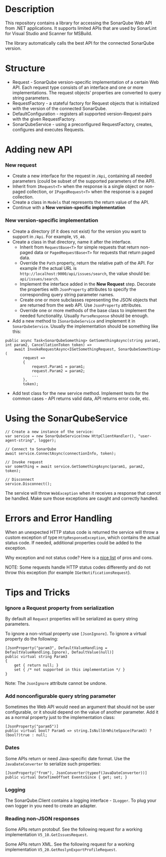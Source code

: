 # Description

This repository contains a library for accessing the SonarQube Web API from .NET applications. It supports limited APIs that are used by SonarLint for Visual Studio and Scanner for MSBuild.

The library automatically calls the best API for the connected SonarQube version.



# Structure

- Request - SonarQube version-specific implementation of a certain Web API. Each request type consists of an interface and one or more implementations. The request objects' properties are converted to query string parameters.
- RequestFactory - a stateful factory for Request objects that is initialized with the version of the connected SonarQube.
- DefaultConfiguration - registers all supported version-Request pairs with the given RequestFactory.
- SonarQubeService - using a preconfigured RequestFactory, creates, configures and executes Requests.



# Adding new API

### New request

- Create a new interface for the request in `/Api`, containing all needed parameters (could be subset of the supported parameters of the API).
- Inherit from `IRequest<T>` when the response is a single object or non-paged collection, or `IPagedRequest<T>` when the response is a paged collection.
- Create a class in `Models` that represents the return value of the API.
- Continue with a **New version-specific implementation**

### New version-specific implementation

- Create a directory (if it does not exist) for the version you want to support in `/Api`. For example, `V5_40`.
- Create a class in that directory, name it after the interface.
  - Inherit from `RequestBase<T>` for simple requests that return non-paged data or `PagedRequestBase<T>` for requests that return paged data.
  - Override the `Path` property, return the relative path of the API. For example if the actual URL is `http://localhost:9000/api/issues/search`, the value should be: `api/issues/search`.
  - Implement the interface added in the **New Request** step. Decorate the properties with `JsonProperty` attributes to specify the corresponding query string parameter names.
  - Create one or more subclasses representing the JSON objects that are returned from the web API. Use `JsonProperty` attributes.
  - Override one or more methods of the base class to implement the needed functionality. Usually `ParseResponse` should be enough.
- Add a new method to `ISonarQubeService` and implement it in `SonarQubeService`. Usually the implementation should be something like this:

```
public async Task<SonarQubeSomething> GetSomethingAsync(string param1, int param2, CancellationToken token) =>
    await InvokeRequestAsync<IGetSomethingRequest, SonarQubeSomething>(
        request =>
        {
            request.Param1 = param1;
            request.Param2 = param2;
            ...
        },
        token);
```

- Add test class for the new service method. Implement tests for the common cases - API returns valid data, API returns error code, etc.



# Using the SonarQubeService

```
// Create a new instance of the service:
var service = new SonarQubeService(new HttpClientHandler(), "user-agent-string", logger);

// Connect to SonarQube
await service.ConnectAsync(connectionInfo, token);

// Invoke request
var something = await service.GetSomethingAsync(param1, param2, token);

// Disconnect
service.Disconnect();
```

The service will throw `WebException` when it receives a response that cannot be handled. Make sure those exceptions are caught and correctly handled.



# Errors and Error Handling

When an unexpected HTTP status code is returned the service will throw a custom exception of type `HttpResponseException`, which contains the actual status code. If needed, additional properties could be added to the exception.

Why exception and not status code? Here is a [nice list](https://stackoverflow.com/questions/4670987/why-is-it-better-to-throw-an-exception-rather-than-return-an-error-code) of pros and cons.

NOTE: Some requests handle HTTP status codes differently and do not throw this exception (for example `IGetNotificationsRequest`).


# Tips and Tricks

### Ignore a Request property from serialization

By default all `Request` properties will be serialized as query string parameters.

To ignore a non-virtual property use `[JsonIgnore]`. To ignore a virtual property do the following:
```
[JsonProperty("param3", DefaultValueHandling = DefaultValueHandling.Ignore), DefaultValue(null)]
public virtual string Param3
{
    get { return null; }
    set { /* not supported in this implementation */ }
}
```

Note: The `JsonIgnore` attribute cannot be undone.

### Add nonconfigurable query string parameter

Sometimes the Web API would need an argument that should not be user configurable, or it should depend on the value of another parameter. Add it as a normal property just to the implementation class:

```
[JsonProperty("param5")]
public virtual bool? Param5 => string.IsNullOrWhiteSpace(Param3) ? (bool?)true : null;
```

### Dates

Some APIs return or need Java-specific date format. Use the `JavaDateConverter` to serialize such properties:

```
[JsonProperty("from"), JsonConverter(typeof(JavaDateConverter))]
public virtual DateTimeOffset EventsSince { get; set; }
```


### Logging

The SonarQube.Client contains a logging interface - `ILogger`. To plug your own logger in you need to create an adapter.


### Reading non-JSON responses

Some APIs return protobuf. See the following request for a working implementation `V5_10.GetIssuesRequest`.

Some APIs return XML. See the following request for a working implementation `V5_20.GetRoslynExportProfileRequest`.

